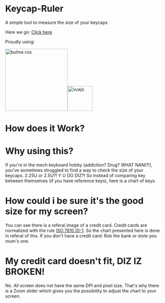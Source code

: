 # Keycap-Ruler

A simple tool to measure the size of your keycaps

Here we go: [Click here](https://zekth.github.io/keycap-ruler/)

Proudly using:

<img width="200" alt="bulma css" src="https://bulma.io/images/bulma-logo.png"><img height="80" alt="vuejs" src="https://vuejs.org/images/logo.png">

# How does it Work?

# Why using this?
If you're in the mech keyboard hobby (addiction? Drug? WHAT NANI?!), you've sometimes struggled to find a way to check the size of your keycaps. 2.25U or 2.5U?! Y U DO DIZ?! So instead of comparing key between themselves (if you have reference keys), here is a chart of keys.

# How could i be sure it's the good size for my screen?
You can see there is a referal image of a credit card. Credit cards are normalized with the rule [ISO 7810 ID-1](https://en.wikipedia.org/wiki/ISO/IEC_7810). So the chart presented here is done in referal of this. If you don't have a credit card: Rob the bank or stole you mum's one.

# My credit card doesn't fit, DIZ IZ BROKEN!
No. All screen does not have the same DPI and pixel size. That's why there is a Zoom slider which gives you the possibility to adjust the chart to your screen.

